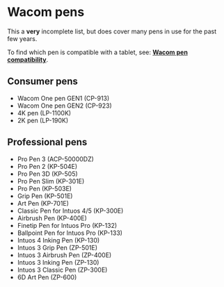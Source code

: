# Wacom pens

This a **very** incomplete list, but does cover many pens in use for the past few years.

To find which pen is compatible with a tablet, see: [**Wacom pen compatibility**](../wacom-pen-compatibility.md).&#x20;

## **Consumer pens**

* Wacom One pen GEN1 (CP-913)
* Wacom One pen GEN2 (CP-923)
* 4K pen (LP-1100K)
* 2K pen (LP-190K)&#x20;

## **Professional pens**

* Pro Pen 3 (ACP-50000DZ)
* Pro Pen 2 (KP-504E)&#x20;
* Pro Pen 3D (KP-505)
* Pro Pen Slim (KP-301E)&#x20;
* Pro Pen (KP-503E)
* Grip Pen (KP-501E)
* Art Pen (KP-701E)
* Classic Pen for Intuos 4/5 (KP-300E)&#x20;
* Airbrush Pen (KP-400E)
* Finetip Pen for Intuos Pro (KP-132)
* Ballpoint Pen for Intuos Pro (KP-133)
* Intuos 4 Inking Pen (KP-130)
* Intuos 3 Grip Pen (ZP-501E)
* Intuos 3 Airbrush Pen (ZP-400E)
* Intuos 3 Inking Pen (ZP-130)
* Intuos 3 Classic Pen (ZP-300E)
* 6D Art Pen (ZP-600)
